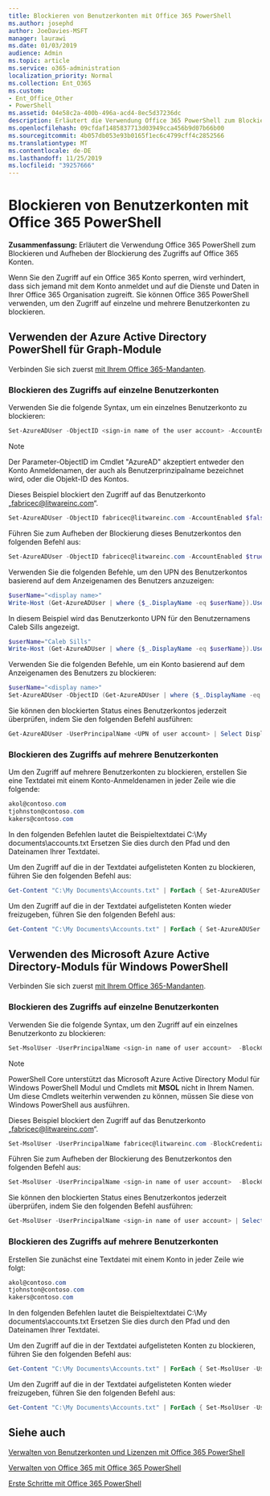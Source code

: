 ```yaml
---
title: Blockieren von Benutzerkonten mit Office 365 PowerShell
ms.author: josephd
author: JoeDavies-MSFT
manager: laurawi
ms.date: 01/03/2019
audience: Admin
ms.topic: article
ms.service: o365-administration
localization_priority: Normal
ms.collection: Ent_O365
ms.custom:
- Ent_Office_Other
- PowerShell
ms.assetid: 04e58c2a-400b-496a-acd4-8ec5d37236dc
description: Erläutert die Verwendung Office 365 PowerShell zum Blockieren und Aufheben der Blockierung des Zugriffs auf Office 365 Konten.
ms.openlocfilehash: 09cfdaf1485837713d03949cca456b9d07b66b00
ms.sourcegitcommit: 4b057db053e93b0165f1ec6c4799cff4c2852566
ms.translationtype: MT
ms.contentlocale: de-DE
ms.lasthandoff: 11/25/2019
ms.locfileid: "39257666"
---
```

# <a name="block-user-accounts-with-office-365-powershell"></a>Blockieren von Benutzerkonten mit Office 365 PowerShell

**Zusammenfassung:**  Erläutert die Verwendung Office 365 PowerShell zum Blockieren und Aufheben der Blockierung des Zugriffs auf Office 365 Konten.
  
Wenn Sie den Zugriff auf ein Office 365 Konto sperren, wird verhindert, dass sich jemand mit dem Konto anmeldet und auf die Dienste und Daten in Ihrer Office 365 Organisation zugreift. Sie können Office 365 PowerShell verwenden, um den Zugriff auf einzelne und mehrere Benutzerkonten zu blockieren.

## <a name="use-the-azure-active-directory-powershell-for-graph-module"></a>Verwenden der Azure Active Directory PowerShell für Graph-Module

Verbinden Sie sich zuerst [mit Ihrem Office 365-Mandanten](connect-to-office-365-powershell.md#connect-with-the-azure-active-directory-powershell-for-graph-module).
 
### <a name="block-access-to-individual-user-accounts"></a>Blockieren des Zugriffs auf einzelne Benutzerkonten

Verwenden Sie die folgende Syntax, um ein einzelnes Benutzerkonto zu blockieren:
  
```powershell
Set-AzureADUser -ObjectID <sign-in name of the user account> -AccountEnabled $false
```

> [!NOTE]
> Der Parameter-ObjectID im Cmdlet "AzureAD" akzeptiert entweder den Konto Anmeldenamen, der auch als Benutzerprinzipalname bezeichnet wird, oder die Objekt-ID des Kontos. 
  
Dieses Beispiel blockiert den Zugriff auf das Benutzerkonto „fabricec@litwareinc.com“.
  
```powershell
Set-AzureADUser -ObjectID fabricec@litwareinc.com -AccountEnabled $false
```

Führen Sie zum Aufheben der Blockierung dieses Benutzerkontos den folgenden Befehl aus:
  
```powershell
Set-AzureADUser -ObjectID fabricec@litwareinc.com -AccountEnabled $true
```

Verwenden Sie die folgenden Befehle, um den UPN des Benutzerkontos basierend auf dem Anzeigenamen des Benutzers anzuzeigen:
  
```powershell
$userName="<display name>"
Write-Host (Get-AzureADUser | where {$_.DisplayName -eq $userName}).UserPrincipalName

```

In diesem Beispiel wird das Benutzerkonto UPN für den Benutzernamens Caleb Sills angezeigt.
  
```powershell
$userName="Caleb Sills"
Write-Host (Get-AzureADUser | where {$_.DisplayName -eq $userName}).UserPrincipalName
```

Verwenden Sie die folgenden Befehle, um ein Konto basierend auf dem Anzeigenamen des Benutzers zu blockieren:
  
```powershell
$userName="<display name>"
Set-AzureADUser -ObjectID (Get-AzureADUser | where {$_.DisplayName -eq $userName}).UserPrincipalName -AccountEnabled $false

```

Sie können den blockierten Status eines Benutzerkontos jederzeit überprüfen, indem Sie den folgenden Befehl ausführen:
  
```powershell
Get-AzureADUser -UserPrincipalName <UPN of user account> | Select DisplayName,AccountEnabled
```

### <a name="block-access-to-multiple-user-accounts"></a>Blockieren des Zugriffs auf mehrere Benutzerkonten

Um den Zugriff auf mehrere Benutzerkonten zu blockieren, erstellen Sie eine Textdatei mit einem Konto-Anmeldenamen in jeder Zeile wie die folgende:
    
  ```powershell
akol@contoso.com
tjohnston@contoso.com
kakers@contoso.com
  ```

In den folgenden Befehlen lautet die Beispieltextdatei C:\My documents\accounts.txt Ersetzen Sie dies durch den Pfad und den Dateinamen Ihrer Textdatei.
  
Um den Zugriff auf die in der Textdatei aufgelisteten Konten zu blockieren, führen Sie den folgenden Befehl aus:
    
```powershell
Get-Content "C:\My Documents\Accounts.txt" | ForEach { Set-AzureADUSer -ObjectID $_ -AccountEnabled $false }
```

Um den Zugriff auf die in der Textdatei aufgelisteten Konten wieder freizugeben, führen Sie den folgenden Befehl aus:
    
```powershell
Get-Content "C:\My Documents\Accounts.txt" | ForEach { Set-AzureADUSer -ObjectID $_ -AccountEnabled $true }
```

## <a name="use-the-microsoft-azure-active-directory-module-for-windows-powershell"></a>Verwenden des Microsoft Azure Active Directory-Moduls für Windows PowerShell

Verbinden Sie sich zuerst [mit Ihrem Office 365-Mandanten](connect-to-office-365-powershell.md#connect-with-the-microsoft-azure-active-directory-module-for-windows-powershell).

    
### <a name="block-access-to-individual-user-accounts"></a>Blockieren des Zugriffs auf einzelne Benutzerkonten

Verwenden Sie die folgende Syntax, um den Zugriff auf ein einzelnes Benutzerkonto zu blockieren:
  
```powershell
Set-MsolUser -UserPrincipalName <sign-in name of user account>  -BlockCredential $true
```

>[!Note]
>PowerShell Core unterstützt das Microsoft Azure Active Directory Modul für Windows PowerShell Modul und Cmdlets mit **MSOL** nicht in Ihrem Namen. Um diese Cmdlets weiterhin verwenden zu können, müssen Sie diese von Windows PowerShell aus ausführen.
>

Dieses Beispiel blockiert den Zugriff auf das Benutzerkonto „fabricec@litwareinc.com“.
  
```powershell
Set-MsolUser -UserPrincipalName fabricec@litwareinc.com -BlockCredential $true
```

Führen Sie zum Aufheben der Blockierung des Benutzerkontos den folgenden Befehl aus:
  
```powershell
Set-MsolUser -UserPrincipalName <sign-in name of user account>  -BlockCredential $false
```

Sie können den blockierten Status eines Benutzerkontos jederzeit überprüfen, indem Sie den folgenden Befehl ausführen:
  
```powershell
Get-MsolUser -UserPrincipalName <sign-in name of user account> | Select DisplayName,BlockCredential
```

### <a name="block-access-to-multiple-user-accounts"></a>Blockieren des Zugriffs auf mehrere Benutzerkonten

Erstellen Sie zunächst eine Textdatei mit einem Konto in jeder Zeile wie folgt:
    
  ```powershell
akol@contoso.com
tjohnston@contoso.com
kakers@contoso.com
  ```
In den folgenden Befehlen lautet die Beispieltextdatei C:\My documents\accounts.txt Ersetzen Sie dies durch den Pfad und den Dateinamen Ihrer Textdatei.
    
Um den Zugriff auf die in der Textdatei aufgelisteten Konten zu blockieren, führen Sie den folgenden Befehl aus:
    
  ```powershell
  Get-Content "C:\My Documents\Accounts.txt" | ForEach { Set-MsolUser -UserPrincipalName $_ -BlockCredential $true }
  ```
Um den Zugriff auf die in der Textdatei aufgelisteten Konten wieder freizugeben, führen Sie den folgenden Befehl aus:
    
  ```powershell
  Get-Content "C:\My Documents\Accounts.txt" | ForEach { Set-MsolUser -UserPrincipalName $_ -BlockCredential $false }
  ```

## <a name="see-also"></a>Siehe auch

[Verwalten von Benutzerkonten und Lizenzen mit Office 365 PowerShell](manage-user-accounts-and-licenses-with-office-365-powershell.md)
  
[Verwalten von Office 365 mit Office 365 PowerShell](manage-office-365-with-office-365-powershell.md)
  
[Erste Schritte mit Office 365 PowerShell](getting-started-with-office-365-powershell.md)
